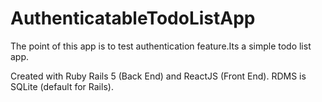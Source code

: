 # AuthenticatableTodoListApp
The point of this app is to test authentication feature.Its a simple todo list app.


Created with Ruby Rails 5 (Back End) and ReactJS (Front End).
RDMS is SQLite (default for Rails). 
